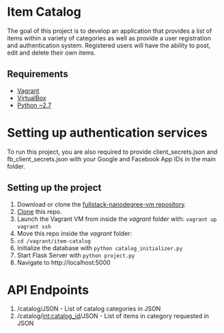 # Item Catalog

The goal of this project is to develop an application that provides a list of items within a variety of categories as well as provide a user registration and authentication system. Registered users will have the ability to post, edit and delete their own items.

## Requirements
- [Vagrant](https://www.vagrantup.com/)
- [VirtualBox](https://www.virtualbox.org/)
- [Python ~2.7](https://www.python.org/)

# Setting up authentication services
To run this project, you are also required to provide client_secrets.json and fb_client_secrets.json with your Google and Facebook App IDs in the main folder.

## Setting up the project
1. Download or clone the [fullstack-nanodegree-vm repository](https://github.com/udacity/fullstack-nanodegree-vm).
2. [Clone](https://github.com/jrios6/FSND-Item-Catalog.git) this repo.
3. Launch the Vagrant VM from inside the *vagrant* folder with:
`vagrant up`
`vagrant ssh`
4. Move this repo inside the *vagrant* folder:
5. `cd /vagrant/item-catalog`
6. Initialize the database with `python catalog_initializer.py`
7. Start Flask Server with `python project.py`
8. Navigate to http://localhost:5000



# API Endpoints
1. /catalog/JSON - List of catalog categories in JSON
2. /catalog/<int:catalog_id>/JSON - List of items in category requested in JSON
